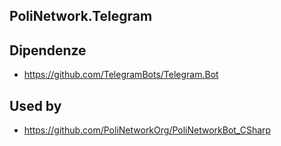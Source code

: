 ## PoliNetwork.Telegram


## Dipendenze
* https://github.com/TelegramBots/Telegram.Bot

## Used by

* https://github.com/PoliNetworkOrg/PoliNetworkBot_CSharp
